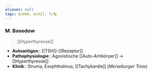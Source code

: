 ```yaml
---
aliases: null
tags: m/m04, m/m17, f/🗞️
---
```

### M. Basedow 
> [[Hyperthyreose]]
- **Autoantigen**:: [[TSH]]-[[Rezeptor]]
- **Pathophysiologie**:: Agonistische [[Auto-Antikörper]] → [[Hyperthyreose]]
- **Klinik**:: Struma, Exophthalmus, [[Tachykardie]] (*Merseburger Trias*)